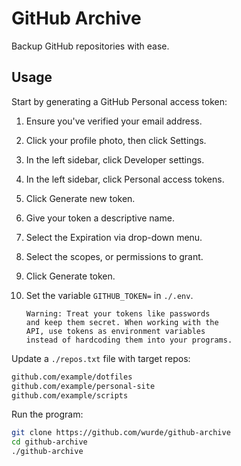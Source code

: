 # GitHub Archive

Backup GitHub repositories with ease.

## Usage

Start by generating a GitHub Personal access token:

1. Ensure you've verified your email address.
2. Click your profile photo, then click Settings.
3. In the left sidebar, click Developer settings.
4. In the left sidebar, click Personal access tokens.
5. Click Generate new token.
6. Give your token a descriptive name. 
7. Select the Expiration via drop-down menu.
8. Select the scopes, or permissions to grant.
9. Click Generate token.
10. Set the variable `GITHUB_TOKEN=` in `./.env`.

        Warning: Treat your tokens like passwords
        and keep them secret. When working with the
        API, use tokens as environment variables
        instead of hardcoding them into your programs.

Update a `./repos.txt` file with target repos:

```txt
github.com/example/dotfiles
github.com/example/personal-site
github.com/example/scripts
```

Run the program:

```bash
git clone https://github.com/wurde/github-archive
cd github-archive
./github-archive
```

